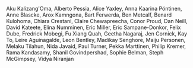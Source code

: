 Aku Kalizang'Oma, Alberto Pessia, Alice Yaxley, Anna Kaarina Pöntinen, Anne Blascke, Arox Kamngona, Bart Ferwerda, Ben Metcalf, Benard Kulohoma, Chiara Crestani, Claire Chewapreecha, Conor Proud, Dan Neill, David Kateete, Elina Numminen, Eric Miller, Eric Sampane-Donkor, Felix Dube, Fredrick Mobegi, Fu Xiang Quah, Geetha Nagaraj, Jen Cornick, Kay To, Leire Aguinagalde, Leon Bentley, Madikay Senghore, Maiju Personen, Melaku Tilahun, Nida Javaid, Paul Turner, Pekka Marttinen, Philip Kremer, Rama Kandasamy, Shanil Govindpershad, Sophie Belman, Steph McGimpsey, Vidya Niranjan